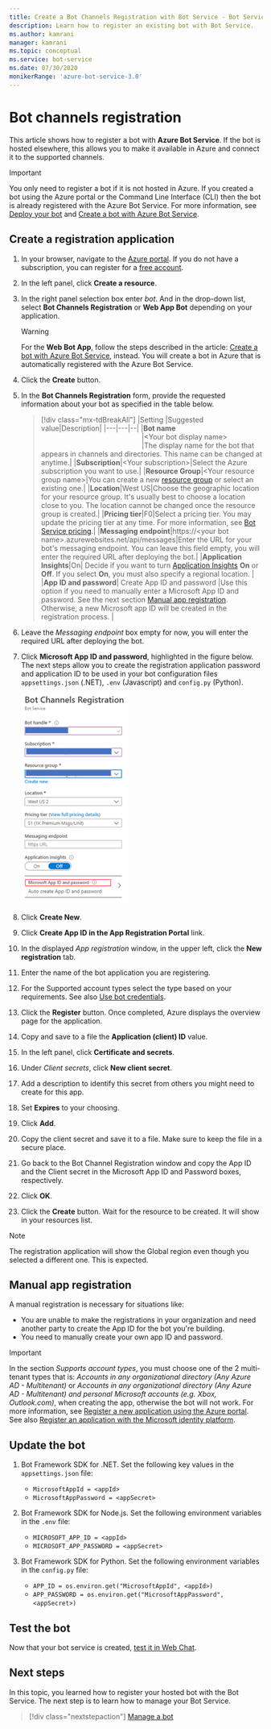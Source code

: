 ```yaml
---
title: Create a Bot Channels Registration with Bot Service - Bot Service
description: Learn how to register an existing bot with Bot Service.
ms.author: kamrani
manager: kamrani
ms.topic: conceptual
ms.service: bot-service
ms.date: 07/30/2020
monikerRange: 'azure-bot-service-3.0'
---
```


# Bot channels registration

This article shows how to register a bot with **Azure Bot Service**. If the bot is hosted elsewhere, this allows you to make it available in Azure and connect it to the supported channels.

> [!IMPORTANT]
> You only need to register a bot if it is not hosted in Azure.
If you created a bot using the Azure portal or the Command Line Interface (CLI) then the bot is already registered with the Azure Bot Service. For more information, see [Deploy your bot](bot-builder-deploy-az-cli.md) and [Create a bot with Azure Bot Service](v4sdk/abs-quickstart.md).

## Create a registration application

1. In your browser, navigate to the [Azure portal](https://ms.portal.azure.com). If you do not have a subscription, you can register for a <a href="https://azure.microsoft.com/free/" target="_blank">free account</a>.

1. In the left panel, click **Create a resource**.
1. In the right panel selection box enter *bot*. And in the drop-down list, select **Bot Channels Registration** or **Web App Bot** depending on your application.

    > [!WARNING]
    > For the **Web Bot App**, follow the steps described in the article: [Create a bot with Azure Bot Service](v4sdk/abs-quickstart.md), instead. You will create a bot in Azure that is automatically registered with the Azure Bot Service.

1. Click the **Create** button.
1. In the **Bot Channels Registration** form, provide the requested information about your bot as specified in the table below.

    > [!div class="mx-tdBreakAll"]
    >   |Setting |Suggested value|Description|
    >   |---|---|--|
    >   |**Bot name** <img width="200px"/>|\<Your bot display name><img width="200px"/>|The display name for the bot that appears in channels and directories. This name can be changed at anytime.|
    >   |**Subscription**|\<Your subscription>|Select the Azure subscription you want to use.|
    >   |**Resource Group**|\<Your resource group name>|You can create a new [resource group](/azure/azure-resource-manager/resource-group-overview#resource-groups) or select an existing one.|
    >   |**Location**|West US|Choose the geographic location for your resource group. It's usually best to choose a location close to you. The location cannot be changed once the resource group is created.|
    >   |**Pricing tier**|F0|Select a pricing tier. You may update the pricing tier at any time. For more information, see [Bot Service pricing](https://azure.microsoft.com/pricing/details/bot-service/).|
    >   |**Messaging endpoint**|https://\<your bot name>.azurewebsites.net/api/messages|Enter the URL for your bot's messaging endpoint. You can leave this field empty, you will enter the required URL after deploying the bot.|
    >   |**Application Insights**|On| Decide if you want to turn [Application Insights](bot-service-manage-analytics.md) **On** or **Off**. If you select **On**, you must also specify a regional location. |
    >   |**App ID and password**| Create App ID and password |Use this option if you need to manually enter a Microsoft App ID and password. See the next section [Manual app registration](#manual-app-registration). Otherwise, a new Microsoft app ID will be created in the registration process. |

1. Leave the *Messaging endpoint* box empty for now, you will enter the required URL after deploying the bot.
1. Click **Microsoft App ID and password**, highlighted in the figure below.  The next steps allow you to create the registration application password and application ID to be used in your bot configuration files `appsettings.json` (.NET), `.env` (Javascript) and `config.py` (Python).

    ![bot registration settings](media/azure-bot-quickstarts/bot-channels-registration-settings.png)

1. Click **Create New**.
1. Click **Create App ID in the App Registration Portal** link.
1. In the displayed *App registration* window, in the upper left, click the **New registration** tab.
1. Enter the name of the bot application you are registering.
1. For the Supported account types select the type based on your requirements. See also [Use bot credentials](bot-service-debug-emulator.md#use-bot-credentials).
1. Click the **Register** button. Once completed, Azure displays the overview page for the application.
1. Copy and save to a file the **Application (client) ID** value.
1. In the left panel, click **Certificate and secrets**.
1. Under *Client secrets*, click **New client secret**.
1. Add a description to identify this secret from others you might need to create for this app.
1. Set **Expires** to your choosing.
1. Click **Add**.
1. Copy the client secret and save it to a file. Make sure to keep the file in a secure place.
1. Go back to the Bot Channel Registration window and copy the App ID and the Client secret in the Microsoft App ID and Password boxes, respectively.
1. Click **OK**.
1. Click the **Create** button. Wait for the resource to be created. It will show in your resources list.

> [!NOTE]
> The registration application will show the Global region even though you selected a different one. This is expected.

## Manual app registration

A manual registration is necessary for situations like:

- You are unable to make the registrations in your organization and need another party to create the App ID for the bot you're building.
- You need to manually create your own app ID and password.

> [!IMPORTANT]
> In the section *Supports account types*, you must choose one of the 2 multi-tenant types that is: *Accounts in any organizational directory (Any Azure AD - Multitenant)* or *Accounts in any organizational directory (Any Azure AD - Multitenant) and personal Microsoft accounts (e.g. Xbox, Outlook.com)*, when creating the app, otherwise the bot will not work. For more information, see [Register a new application using the Azure portal](https://docs.microsoft.com/azure/active-directory/develop/quickstart-register-app#register-a-new-application-using-the-azure-portal). See also [Register an application with the Microsoft identity platform](https://docs.microsoft.com/azure/active-directory/develop/quickstart-register-app#register-a-new-application-using-the-azure-portal).

## Update the bot

1. Bot Framework SDK for .NET. Set the following key values in the `appsettings.json` file:
    - `MicrosoftAppId = <appId>`
    - `MicrosoftAppPassword = <appSecret>`

1. Bot Framework SDK for Node.js. Set the following environment variables in the `.env` file:
    - `MICROSOFT_APP_ID = <appId>`
    - `MICROSOFT_APP_PASSWORD = <appSecret>`

1. Bot Framework SDK for Python. Set the following environment variables in the `config.py` file:
    - `APP_ID = os.environ.get("MicrosoftAppId", <appId>)`
    - `APP_PASSWORD = os.environ.get("MicrosoftAppPassword", <appSecret>)`

## Test the bot

Now that your bot service is created, [test it in Web Chat](v4sdk/abs-quickstart.md#test-the-bot).

## Next steps

In this topic, you learned how to register your hosted bot with the Bot Service. The next step is to learn how to manage your Bot Service.

> [!div class="nextstepaction"]
> [Manage a bot](bot-service-manage-overview.md)
